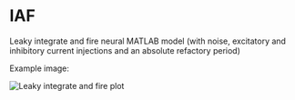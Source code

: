 IAF
===

Leaky integrate and fire neural MATLAB model (with noise, excitatory and inhibitory current injections and an absolute 
refactory period)

Example image:

![Leaky integrate and fire plot](http://liannemeah.co.uk/images/lif.png)
